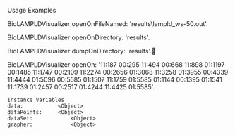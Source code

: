 Usage Examples

BioLAMPLDVisualizer openOnFileNamed: 'results\lampld_ws-50.out'.

BioLAMPLDVisualizer openOnDirectory: 'results'.

BioLAMPLDVisualizer dumpOnDirectory: 'results'.

BioLAMPLDVisualizer openOn: '11:187 00:295 11:494 00:668 11:898 01:1197 00:1485 11:1747 00:2109 11:2274 00:2656 01:3068 11:3258 01:3955 00:4339 11:4444 01:5096 00:5585
 01:1507 11:1759 01:5585
 01:1144 00:1395 01:1541 11:1739 01:2457 00:2517 01:4244 11:4425 01:5585'. 

    Instance Variables
	data:			<Object>
	dataPoints:		<Object>
	dataSet:			<Object>
	grapher:			<Object>


